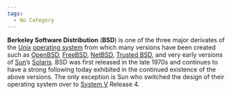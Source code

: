 ```yaml
---
tags:
  - No Category
---
```

**Berkeley Software Distribution** (**BSD**) is one of the three major
derivates of the [Unix](unix.md) [operating
system](operating_system.md) from which many versions have been
created such as [OpenBSD](openbsd.md),
[FreeBSD](freebsd.md), [NetBSD](netbsd.md), [Trusted BSD](trusted_bsd.md), and very early versions of
[Sun](sun.md)’s [Solaris](solaris.md). BSD was first
released in the late 1970s and continues to have a strong following
today exhibited in the continued existence of the above versions. The
only exception is Sun who switched the design of their operating system
over to [System V](system_v.md) Release 4.